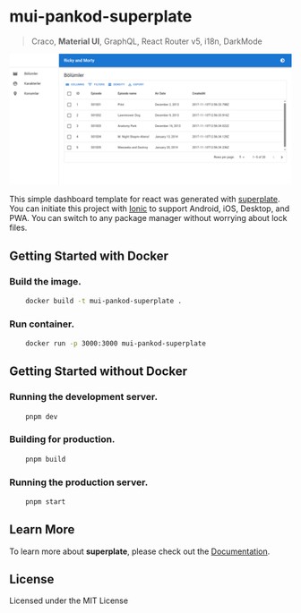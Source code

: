 # mui-pankod-superplate

> Craco, **Material UI**, GraphQL, React Router v5, i18n, DarkMode

<img src='./image.png'>

This simple dashboard template for react was generated with [superplate](https://github.com/pankod/superplate). You can initiate this project with [Ionic](https://ionicframework.com/docs/react/adding-ionic-react-to-an-existing-react-project) to support Android, iOS, Desktop, and PWA. You can switch to any package manager without worrying about lock files.

## Getting Started with Docker

### Build the image.

```bash
	docker build -t mui-pankod-superplate .
```

### Run container.


```bash
	docker run -p 3000:3000 mui-pankod-superplate
```

## Getting Started without Docker

### Running the development server.

```bash
    pnpm dev
```

### Building for production.

```bash
    pnpm build
```

### Running the production server.

```bash
    pnpm start
```

## Learn More

To learn more about **superplate**, please check out the [Documentation](https://github.com/pankod/superplate).


## License

Licensed under the MIT License

